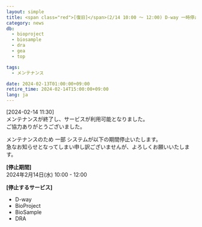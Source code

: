 ```yaml
---
layout: simple
title: <span class="red">[復旧]</span>(2/14 10:00 ～ 12:00) D-way 一時停止のお知らせ
category: news
db:
  - bioproject
  - biosample
  - dra
  - gea
  - top

tags:
  - メンテナンス

date: 2024-02-13T01:00:00+09:00
retire_time: 2024-02-14T15:00:00+09:00
lang: ja
---
```


<span class="red">[2024-02-14 11:30]</span>    
メンテナンスが終了し、サービスが利用可能となりました。    
ご協力ありがとうございました。    

メンテナンスのため 一部 システムが以下の期間停止いたします。  
急なお知らせとなってしまい申し訳ございませんが、よろしくお願いいたします。

**[停止期間]**    
2024年2月14日(水) 10:00 - 12:00    

**[停止するサービス]**    
- D-way
- BioProject
- BioSample
- DRA

